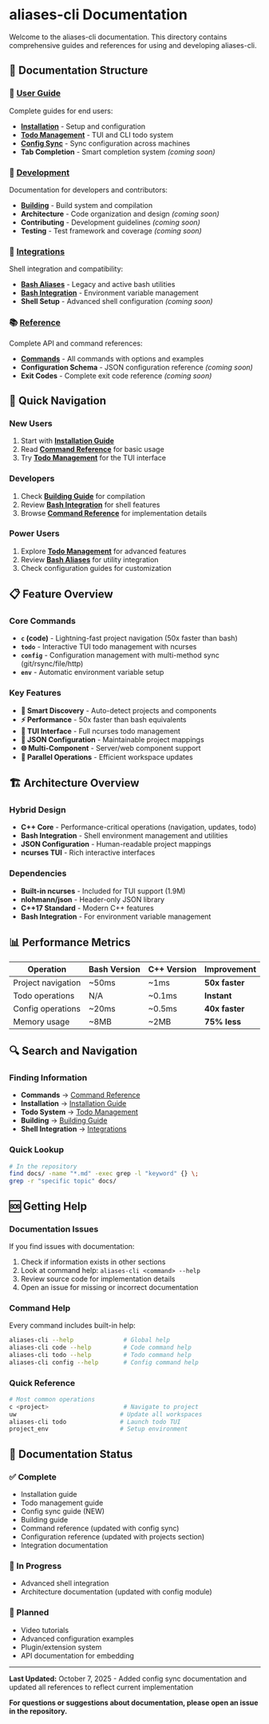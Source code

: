 # aliases-cli Documentation

Welcome to the aliases-cli documentation. This directory contains comprehensive guides and references for using and developing aliases-cli.

## 📖 Documentation Structure

### 📘 [User Guide](user-guide/)
Complete guides for end users:
- **[Installation](user-guide/installation.md)** - Setup and configuration
- **[Todo Management](user-guide/todo-management.md)** - TUI and CLI todo system
- **[Config Sync](user-guide/config-sync.md)** - Sync configuration across machines
- **Tab Completion** - Smart completion system *(coming soon)*

### 🔧 [Development](development/)  
Documentation for developers and contributors:
- **[Building](development/building.md)** - Build system and compilation
- **Architecture** - Code organization and design *(coming soon)*
- **Contributing** - Development guidelines *(coming soon)*
- **Testing** - Test framework and coverage *(coming soon)*

### 🔗 [Integrations](integrations/)
Shell integration and compatibility:
- **[Bash Aliases](integrations/bash-aliases.md)** - Legacy and active bash utilities
- **[Bash Integration](integrations/bash-integration.md)** - Environment variable management
- **Shell Setup** - Advanced shell configuration *(coming soon)*

### 📚 [Reference](reference/)
Complete API and command references:
- **[Commands](reference/commands.md)** - All commands with options and examples
- **Configuration Schema** - JSON configuration reference *(coming soon)*
- **Exit Codes** - Complete exit code reference *(coming soon)*

## 🚀 Quick Navigation

### New Users
1. Start with **[Installation Guide](user-guide/installation.md)**
2. Read **[Command Reference](reference/commands.md)** for basic usage
3. Try **[Todo Management](user-guide/todo-management.md)** for the TUI interface

### Developers  
1. Check **[Building Guide](development/building.md)** for compilation
2. Review **[Bash Integration](integrations/bash-integration.md)** for shell features
3. Browse **[Command Reference](reference/commands.md)** for implementation details

### Power Users
1. Explore **[Todo Management](user-guide/todo-management.md)** for advanced features
2. Review **[Bash Aliases](integrations/bash-aliases.md)** for utility integration
3. Check configuration guides for customization

## 📋 Feature Overview

### Core Commands
- **`c` (code)** - Lightning-fast project navigation (50x faster than bash)
- **`todo`** - Interactive TUI todo management with ncurses
- **`config`** - Configuration management with multi-method sync (git/rsync/file/http)
- **`env`** - Automatic environment variable setup

### Key Features
- **🎯 Smart Discovery** - Auto-detect projects and components
- **⚡ Performance** - 50x faster than bash equivalents  
- **📝 TUI Interface** - Full ncurses todo management
- **🔧 JSON Configuration** - Maintainable project mappings
- **🌐 Multi-Component** - Server/web component support
- **🔄 Parallel Operations** - Efficient workspace updates

## 🏗️ Architecture Overview

### Hybrid Design
- **C++ Core** - Performance-critical operations (navigation, updates, todo)
- **Bash Integration** - Shell environment management and utilities
- **JSON Configuration** - Human-readable project mappings
- **ncurses TUI** - Rich interactive interfaces

### Dependencies
- **Built-in ncurses** - Included for TUI support (1.9M)
- **nlohmann/json** - Header-only JSON library
- **C++17 Standard** - Modern C++ features
- **Bash Integration** - For environment variable management

## 📊 Performance Metrics

| Operation | Bash Version | C++ Version | Improvement |
|-----------|-------------|-------------|-------------|
| Project navigation | ~50ms | ~1ms | **50x faster** |
| Todo operations | N/A | ~0.1ms | **Instant** |
| Config operations | ~20ms | ~0.5ms | **40x faster** |
| Memory usage | ~8MB | ~2MB | **75% less** |

## 🔍 Search and Navigation

### Finding Information
- **Commands** → [Command Reference](reference/commands.md)
- **Installation** → [Installation Guide](user-guide/installation.md)  
- **Todo System** → [Todo Management](user-guide/todo-management.md)
- **Building** → [Building Guide](development/building.md)
- **Shell Integration** → [Integrations](integrations/)

### Quick Lookup
```bash
# In the repository
find docs/ -name "*.md" -exec grep -l "keyword" {} \;
grep -r "specific topic" docs/
```

## 🆘 Getting Help

### Documentation Issues
If you find issues with documentation:
1. Check if information exists in other sections
2. Look at command help: `aliases-cli <command> --help`
3. Review source code for implementation details
4. Open an issue for missing or incorrect documentation

### Command Help
Every command includes built-in help:
```bash
aliases-cli --help              # Global help
aliases-cli code --help         # Code command help
aliases-cli todo --help         # Todo command help
aliases-cli config --help       # Config command help
```

### Quick Reference
```bash
# Most common operations
c <project>                     # Navigate to project
uw                             # Update all workspaces
aliases-cli todo               # Launch todo TUI
project_env                    # Setup environment
```

## 📝 Documentation Status

### ✅ Complete
- Installation guide
- Todo management guide  
- Config sync guide (NEW)
- Building guide
- Command reference (updated with config sync)
- Configuration reference (updated with projects section)
- Integration documentation

### 🚧 In Progress
- Advanced shell integration
- Architecture documentation (updated with config module)

### 📅 Planned
- Video tutorials
- Advanced configuration examples
- Plugin/extension system
- API documentation for embedding

---

**Last Updated:** October 7, 2025 - Added config sync documentation and updated all references to reflect current implementation

**For questions or suggestions about documentation, please open an issue in the repository.**